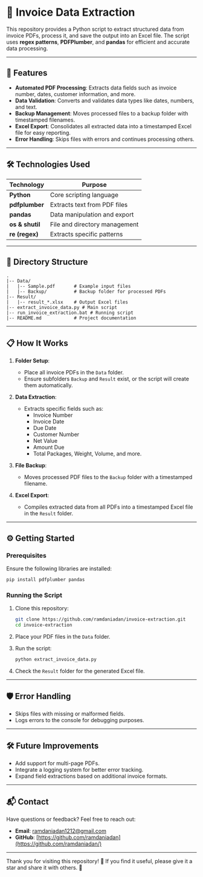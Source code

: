 # 📄 **Invoice Data Extraction**

This repository provides a Python script to extract structured data from invoice PDFs, process it, and save the output into an Excel file. The script uses **regex patterns**, **PDFPlumber**, and **pandas** for efficient and accurate data processing.

---

## 🚀 **Features**

- **Automated PDF Processing**: Extracts data fields such as invoice number, dates, customer information, and more.
- **Data Validation**: Converts and validates data types like dates, numbers, and text.
- **Backup Management**: Moves processed files to a backup folder with timestamped filenames.
- **Excel Export**: Consolidates all extracted data into a timestamped Excel file for easy reporting.
- **Error Handling**: Skips files with errors and continues processing others.

---

## 🛠️ **Technologies Used**

| Technology      | Purpose                           |
|------------------|-----------------------------------|
| **Python**      | Core scripting language          |
| **pdfplumber**  | Extracts text from PDF files      |
| **pandas**      | Data manipulation and export     |
| **os & shutil** | File and directory management    |
| **re (regex)**  | Extracts specific patterns        |

---

## 📂 **Directory Structure**

```plaintext
.
|-- Data/
|   |-- Sample.pdf       # Example input files
|   |-- Backup/          # Backup folder for processed PDFs
|-- Result/
|   |-- result_*.xlsx    # Output Excel files
|-- extract_invoice_data.py # Main script
|-- run_invoice_extraction.bat # Running script
|-- README.md            # Project documentation
```

---

## 📋 **How It Works**

1. **Folder Setup**:
   - Place all invoice PDFs in the `Data` folder.
   - Ensure subfolders `Backup` and `Result` exist, or the script will create them automatically.

2. **Data Extraction**:
   - Extracts specific fields such as:
     - Invoice Number
     - Invoice Date
     - Due Date
     - Customer Number
     - Net Value
     - Amount Due
     - Total Packages, Weight, Volume, and more.

3. **File Backup**:
   - Moves processed PDF files to the `Backup` folder with a timestamped filename.

4. **Excel Export**:
   - Compiles extracted data from all PDFs into a timestamped Excel file in the `Result` folder.

---

## ⚙️ **Getting Started**

### Prerequisites

Ensure the following libraries are installed:

```bash
pip install pdfplumber pandas
```

### Running the Script

1. Clone this repository:

   ```bash
   git clone https://github.com/ramdaniadan/invoice-extraction.git
   cd invoice-extraction
   ```

2. Place your PDF files in the `Data` folder.

3. Run the script:

   ```bash
   python extract_invoice_data.py
   ```

4. Check the `Result` folder for the generated Excel file.

---

## 🛡️ **Error Handling**

- Skips files with missing or malformed fields.
- Logs errors to the console for debugging purposes.

---

## 🛠️ **Future Improvements**

- Add support for multi-page PDFs.
- Integrate a logging system for better error tracking.
- Expand field extractions based on additional invoice formats.

---

## 📬 **Contact**

Have questions or feedback? Feel free to reach out:
- **Email**: ramdaniadan1212@gmail.com
- **GitHub**: [https://github.com/ramdaniadan](https://github.com/ramdaniadan/)

---

Thank you for visiting this repository! 🌟 If you find it useful, please give it a star and share it with others. 🙌
